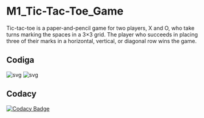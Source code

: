 # M1_Tic-Tac-Toe_Game


Tic-tac-toe is a paper-and-pencil game for two players, X and O, who take turns marking the spaces in a 3×3 grid. The player who succeeds in placing three of their marks in a horizontal, vertical, or diagonal row wins the game.

## Codiga
  ![svg](https://api.codiga.io/project/31039/score/svg)
  ![svg](https://api.codiga.io/project/31039/status/svg)
## Codacy
[![Codacy Badge](https://app.codacy.com/project/badge/Grade/c6e517907d6d4f9aa62864cb4bd7cd91)](https://www.codacy.com/gh/Chirag0310/M1_Tic-Tac-Toe_Game/dashboard?utm_source=github.com&amp;utm_medium=referral&amp;utm_content=Chirag0310/M1_Tic-Tac-Toe_Game&amp;utm_campaign=Badge_Grade)
